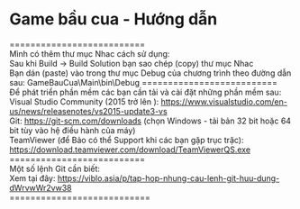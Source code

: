 ﻿# Game bầu cua - Hướng dẫn
==========================<br/>
Mình có thêm thư mục Nhac cách sử dụng:<br/>
Sau khi Build -> Build Solution bạn sao chép (copy) thư mục Nhac<br/>
Bạn dán (paste) vào trong thư mục Debug của chương trình theo đường dẫn sau: GameBauCua\Main\bin\Debug
==========================<br/>
Để phát triển phần mềm các bạn cần tải và cài đặt những phần mềm sau:<br/>
Visual Studio Community (2015 trở lên ): https://www.visualstudio.com/en-us/news/releasenotes/vs2015-update3-vs<br/>
Git: https://git-scm.com/downloads (chọn Windows - tải bản 32 bit hoặc 64 bit tùy vào hệ điều hành của máy)<br/>
TeamViewer (để Bảo có thể Support khi các bạn gặp trục trặc): https://download.teamviewer.com/download/TeamViewerQS.exe<br/>
==========================<br/>
Một số lệnh Git cần biết:<br/>
Xem tại đây: https://viblo.asia/p/tap-hop-nhung-cau-lenh-git-huu-dung-dWrvwWr2vw38<br/>
===========================<br/>
